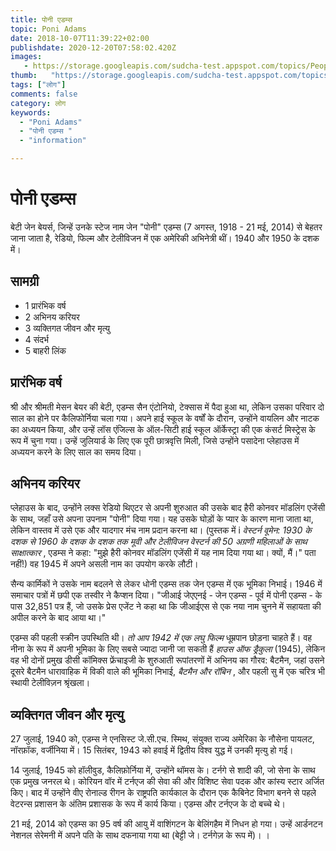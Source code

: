 ```yaml
---
title: पोनी एडम्स 
topic: Poni Adams
date: 2018-10-07T11:39:22+02:00
publishdate: 2020-12-20T07:58:02.420Z
images: 
   - https://storage.googleapis.com/sudcha-test.appspot.com/topics/People/poni_adams/1.jpeg
thumb:   "https://storage.googleapis.com/sudcha-test.appspot.com/topics/People/poni_adams/thumb.jpeg"
tags: ["लोग"]
comments: false
category: लोग
keywords: 
  - "Poni Adams"
  - "पोनी एडम्स "
  - "information"

---
```

<h1> पोनी एडम्स </h1> <p> बेटी जेन बेयर्स, जिन्हें उनके स्टेज नाम जेन "पोनी" एडम्स (7 अगस्त, 1918 - 21 मई, 2014) से बेहतर जाना जाता है, रेडियो, फिल्म और टेलीविजन में एक अमेरिकी अभिनेत्री थीं। 1940 और 1950 के दशक में। </p> <h2> सामग्री </h2> <ul> <li> 1 प्रारंभिक वर्ष </li> <li> 2 अभिनय करियर </li> <li> 3 व्यक्तिगत जीवन और मृत्यु </li> <li> 4 संदर्भ </li> <li> 5 बाहरी लिंक </li> </ul> <h2> प्रारंभिक वर्ष </h2> <p> श्री और श्रीमती मेसन बेयर की बेटी, एडम्स सैन एंटोनियो, टेक्सास में पैदा हुआ था, लेकिन उसका परिवार दो साल का होने पर कैलिफोर्निया चला गया। अपने हाई स्कूल के वर्षों के दौरान, उन्होंने वायलिन और नाटक का अध्ययन किया, और उन्हें लॉस एंजिल्स के ऑल-सिटी हाई स्कूल ऑर्केस्ट्रा की एक कंसर्ट मिस्ट्रेस के रूप में चुना गया। उन्हें जुलियार्ड के लिए एक पूरी छात्रवृत्ति मिली, जिसे उन्होंने पसादेना प्लेहाउस में अध्ययन करने के लिए साल का समय दिया। </p> <h2> अभिनय करियर </h2> <p> प्लेहाउस के बाद, उन्होंने लक्स रेडियो थिएटर से अपनी शुरुआत की उसके बाद हैरी कोनवर मॉडलिंग एजेंसी के साथ, जहाँ उसे अपना उपनाम "पोनी" दिया गया। यह उसके घोड़ों के प्यार के कारण माना जाता था, लेकिन वास्तव में उसे एक और यादगार मंच नाम प्रदान करना था। (पुस्तक में i <i> वेस्टर्न वूमेन: 1930 के दशक से 1960 के दशक के दशक तक मूवी और टेलीविजन वेस्टर्न की 50 अग्रणी महिलाओं के साथ साक्षात्कार </i>, एडम्स ने कहा: "मुझे हैरी कोनवर मॉडलिंग एजेंसी में यह नाम दिया गया था। क्यों, मैं।" पता नहीं!) वह 1945 में अपने असली नाम का उपयोग करके लौटी। </p> <p> सैन्य कार्मिकों ने उसके नाम बदलने से लेकर धोनी एडम्स तक जेन एडम्स में एक भूमिका निभाई। 1946 में समाचार पत्रों में छपी एक तस्वीर ने कैप्शन दिया। "जीआई जेएएनई - जेन एडम्स - पूर्व में पोनी एडम्स - के पास 32,851 पत्र हैं, जो उसके प्रेस एजेंट ने कहा था कि जीआईएस से एक नया नाम चुनने में सहायता की अपील करने के बाद आया था।" </p> <p> एडम्स की पहली स्क्रीन उपस्थिति थी। <i> तो आप 1942 में एक लघु फिल्म </i> धूम्रपान छोड़ना चाहते हैं। वह नीना के रूप में अपनी भूमिका के लिए सबसे ज्यादा जानी जा सकती हैं <i> हाउस ऑफ ड्रैकुला </i> (1945), लेकिन वह भी दोनों प्रमुख डीसी कॉमिक्स फ्रेंचाइजी के शुरुआती रूपांतरणों में अभिनय का गौरव: बैटमैन, जहां उसने दूसरे बैटमैन धारावाहिक में विकी वाले की भूमिका निभाई, <i> बैटमैन और रॉबिन </i>, और पहली सु में एक चरित्र भी स्थायी टेलीविज़न श्रृंखला। </p> <h2> व्यक्तिगत जीवन और मृत्यु </h2> <p> 27 जुलाई, 1940 को, एडम्स ने एनसिस्ट जे.सी.एच. स्मिथ, संयुक्त राज्य अमेरिका के नौसेना पायलट, नॉरफ़ॉक, वर्जीनिया में। 15 सितंबर, 1943 को हवाई में द्वितीय विश्व युद्ध में उनकी मृत्यु हो गई। </p> <p> 14 जुलाई, 1945 को हॉलीवुड, कैलिफ़ोर्निया में, उन्होंने थॉमस के। टर्नगे से शादी की, जो सेना के साथ एक प्रमुख जनरल थे। कोरियन वॉर में टर्नएज की सेवा की और विशिष्ट सेवा पदक और कांस्य स्टार अर्जित किए। बाद में उन्होंने वीए रोनाल्ड रीगन के राष्ट्रपति कार्यकाल के दौरान एक कैबिनेट विभाग बनने से पहले वेटरन्स प्रशासन के अंतिम प्रशासक के रूप में कार्य किया। एडम्स और टर्नएज के दो बच्चे थे। </p> <p> 21 मई, 2014 को एडम्स का 95 वर्ष की आयु में वाशिंगटन के बेलिंगहैम में निधन हो गया। उन्हें आर्डनटन नेशनल सेरेमनी में अपने पति के साथ दफनाया गया था (बेट्टी जे। टर्नगेज़ के रूप में)। । </p> 